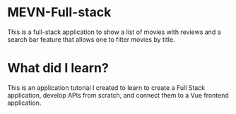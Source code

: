 # MEVN-Full-stack
This is a full-stack application to show a list of movies with reviews and a search bar feature that allows one to filter movies by title.


# What did I learn?

This is an application tutorial I created to learn to create a Full Stack application, develop APIs from scratch, and connect them to a Vue frontend application. 
